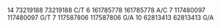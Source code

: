   14 73219188 73219188 C/T
  6 161785778 161785778 A/C
  7 117480097 117480097 G/T
  7 117587806 117587806  G/A
  10 62813413 62813413 G/A
